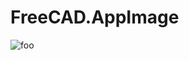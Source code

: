 # FreeCAD.AppImage

![foo](https://github.com/nx-appbuild-hub/FreeCAD.AppImage//actions/workflows/makefile.yml/badge.svg)
